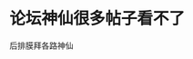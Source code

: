# 论坛神仙很多帖子看不了


后排膜拜各路神仙<img src="static/image/smiley/default/lol.gif" smilieid="12" border="0" alt="" /><img src="static/image/smiley/default/lol.gif" smilieid="12" border="0" alt="" />
